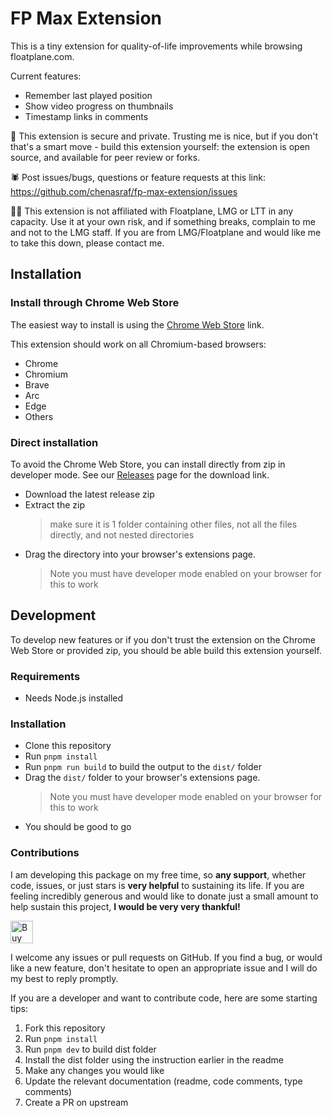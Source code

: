 # FP Max Extension

This is a tiny extension for quality-of-life improvements while browsing floatplane.com.

Current features:

- Remember last played position
- Show video progress on thumbnails
- Timestamp links in comments

🔐 This extension is secure and private. Trusting me is nice, but if you don't that's a smart move -
build this extension yourself: the extension is open source, and available for peer review or forks.

🕷 Post issues/bugs, questions or feature requests at this link:
<https://github.com/chenasraf/fp-max-extension/issues>

👨‍⚖️ This extension is not affiliated with Floatplane, LMG or LTT in any capacity. Use it at your own
risk, and if something breaks, complain to me and not to the LMG staff. If you are from
LMG/Floatplane and would like me to take this down, please contact me.

## Installation

### Install through Chrome Web Store

The easiest way to install is using the
[Chrome Web Store](https://chrome.google.com/webstore/detail/fp-max/bpneojingmonahfcbnojghpnnllngamc?hl=en&authuser=0)
link.

This extension should work on all Chromium-based browsers:

- Chrome
- Chromium
- Brave
- Arc
- Edge
- Others

### Direct installation

To avoid the Chrome Web Store, you can install directly from zip in developer mode. See our
[Releases](https://github.com/chenasraf/fp-max-extension/releases/latest) page for the download
link.

- Download the latest release zip
- Extract the zip
  > make sure it is 1 folder containing other files, not all the files directly, and not nested
  > directories
- Drag the directory into your browser's extensions page.
  > Note you must have developer mode enabled on your browser for this to work

## Development

To develop new features or if you don't trust the extension on the Chrome Web Store or provided zip,
you should be able build this extension yourself.

### Requirements

- Needs Node.js installed

### Installation

- Clone this repository
- Run `pnpm install`
- Run `pnpm run build` to build the output to the `dist/` folder
- Drag the `dist/` folder to your browser's extensions page.
  > Note you must have developer mode enabled on your browser for this to work
- You should be good to go

### Contributions

I am developing this package on my free time, so **any support**, whether code, issues, or just
stars is **very helpful** to sustaining its life. If you are feeling incredibly generous and would
like to donate just a small amount to help sustain this project, **I would be very very thankful!**

<a href='https://ko-fi.com/casraf' target='_blank'>
  <img height='36' style='border:0px;height:36px;'
    src='https://cdn.ko-fi.com/cdn/kofi1.png?v=3'
    alt='Buy Me a Coffee at ko-fi.com' />
</a>

I welcome any issues or pull requests on GitHub. If you find a bug, or would like a new feature,
don't hesitate to open an appropriate issue and I will do my best to reply promptly.

If you are a developer and want to contribute code, here are some starting tips:

1. Fork this repository
2. Run `pnpm install`
3. Run `pnpm dev` to build dist folder
4. Install the dist folder using the instruction earlier in the readme
5. Make any changes you would like
6. Update the relevant documentation (readme, code comments, type comments)
7. Create a PR on upstream
